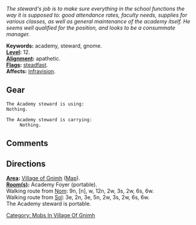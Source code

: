 *The steward's job is to make sure everything in the school functions
the way it is supposed to: good attendance rates, faculty needs,
supplies for various classes, as well as general maintenance of the
academy itself. He seems well qualified for the position, and looks to
be a consummate manager.*

**Keywords:** academy, steward, gnome.  
**[Level](Level "wikilink"):** 12.  
**[Alignment](Alignment "wikilink"):** apathetic.  
**[Flags](:Category:_Mob_Types "wikilink"):**
[steadfast](Sentinel_Mobs "wikilink").  
**Affects:** [infravision](Infravision "wikilink").  

## Gear

`The Academy steward is using:`  
`Nothing.`

`The Academy steward is carrying:`  
`     Nothing.`

## Comments

## Directions

**[Area](:Category:_Areas "wikilink"):** [Village of
Gnimh](:Category:_Village_Of_Gnimh "wikilink")
([Map](Village_Of_Gnimh_Map "wikilink")).  
**[Room(s)](:Category:_Rooms "wikilink"):** Academy Foyer (portable).  
Walking route from [Nom](Nom "wikilink"): 9n, \[n\], w, 12n, 2w, 3s, 2w,
6s, 6w.  
Walking route from [Sol](Sol "wikilink"): 3e, 2n, 3e, 5n, 2w, 3s, 2w,
6s, 6w.  
The Academy steward is portable.  

[Category: Mobs In Village Of
Gnimh](Category:_Mobs_In_Village_Of_Gnimh "wikilink")
